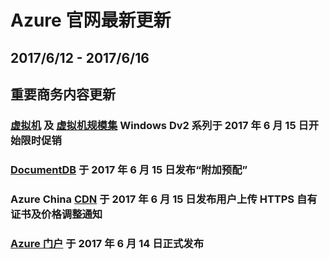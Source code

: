 <properties
	pageTitle="Azure 官网本周更新 | Azure"
    description="Azure 官网本周更新"
    services=""
    documentationCenter=""
    authors=""
    manager=""
    editor=""
    tags=""/>

<tags ms.service="weekly-updates" ms.date="" wacn.date="" wacn.lang="cn"/>

# Azure 官网最新更新
## 2017/6/12 - 2017/6/16
## 重要商务内容更新
### <a id="weekly-updates-6-12_pricing-virtual-machines" href="/pricing/details/virtual-machines/">虚拟机</a> 及 <a id="weekly-updates-6-12_pricing-virtual-machine-scale-sets" href="/pricing/details/virtual-machine-scale-sets/">虚拟机规模集</a> Windows Dv2 系列于 2017 年 6 月 15 日开始限时促销

### <a id="weekly-updates-6-12_pricing-documentdb" href="/pricing/details/documentdb/">DocumentDB</a> 于 2017 年 6 月 15 日发布“附加预配”

### Azure China <a id="weekly-updates-6-12_pricing-cdn" href="/pricing/details/cdn/">CDN</a> 于 2017 年 6 月 15 日发布用户上传 HTTPS 自有证书及价格调整通知

### <a id="weekly-updates-6-12_home-features-azure-portal" href="/home/features/azure-portal/">Azure 门户</a> 于 2017 年 6 月 14 日正式发布